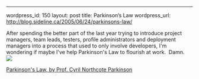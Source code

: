--- 
wordpress_id: 150
layout: post
title: Parkinson&#8217;s Law
wordpress_url: http://blog.sideline.ca/2005/06/24/parkinsons-law/

<p>After spending the better part of the last year trying to introduce project managers, team leads, testers, profile administrators and deployment managers into a process that used to only involve developers, I'm wondering if maybe I've help Parkinson's Law to flourish at work.  Damn.  <img src="http://my.aream.ca/blogs/images/smile8.gif" /></p>
<p><a href="http://www.heretical.com/miscella/parkinsl.html">Parkinson's Law, by Prof. Cyril Northcote Parkinson</a></p>
<p><em></em></p>
